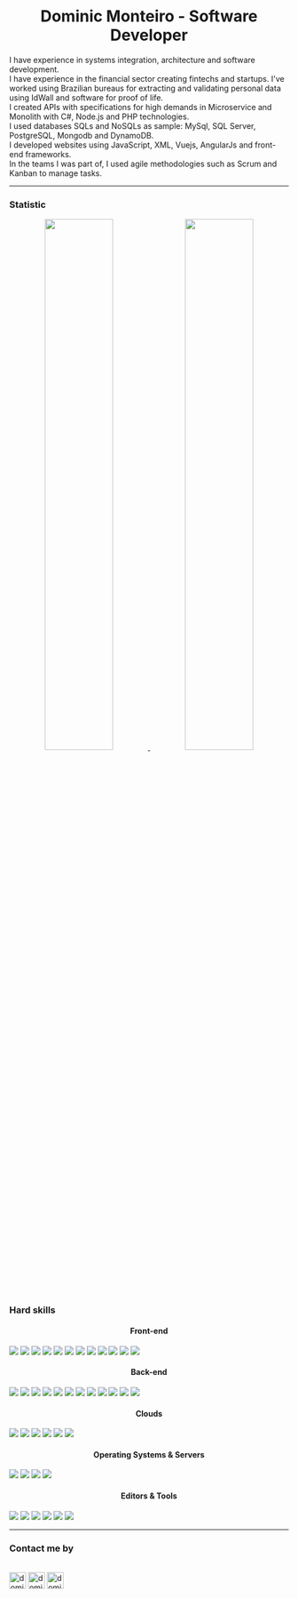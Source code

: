<div align="center">
    <h1 align="center">Dominic Monteiro - Software Developer</h1>
    <p align="left">
        I have experience in systems integration, architecture and software development.<br>
        I have experience in the financial sector creating fintechs and startups. I've worked using Brazilian bureaus for extracting and validating personal data using IdWall and software for proof of life.<br>
        I created APIs with specifications for high demands in Microservice and Monolith with C#, Node.js and PHP
        technologies.<br>
        I used databases SQLs and NoSQLs as sample: MySql, SQL Server, PostgreSQL, Mongodb and DynamoDB.<br>
        I developed websites using JavaScript, XML, Vuejs, AngularJs and front-end frameworks.<br>
        In the teams I was part of, I used agile methodologies such as Scrum and Kanban to manage tasks.
    </p>
</div>

---

<div>
    <h3>Statistic</h3>
    <p align="center">
        <a href="https://github.com/dominicmonteiro/">
            <img width="49.5%"
                src="https://github-readme-stats.vercel.app/api?username=dominicmonteiro&show_icons=true&theme=gruvbox&hide_border=true" />
            <img width="49.5%"
                src="https://github-readme-streak-stats.herokuapp.com/?user=dominicmonteiro&theme=gruvbox&hide_border=true" />
        </a>
    </p>
    <h3>Hard skills</h3>
    <div>
    <h4 align="center">Front-end</h4>
    <img src="https://img.shields.io/badge/HTML5-E34F26?style=for-the-badge&logo=html5&logoColor=white" />
    <img src="https://img.shields.io/badge/CSS3-1572B6?style=for-the-badge&logo=css3&logoColor=white" />
    <img src="https://img.shields.io/badge/JavaScript-323330?style=for-the-badge&logo=javascript&logoColor=F7DF1E" />
    <img src="https://img.shields.io/badge/TypeScript-007ACC?style=for-the-badge&logo=typescript&logoColor=white" />
    <img src="https://img.shields.io/badge/Markdown-000000?style=for-the-badge&logo=markdown&logoColor=white" />
    <img src="https://img.shields.io/badge/Node.js-339933?style=for-the-badge&logo=nodedotjs&logoColor=white" />
    <img src="https://img.shields.io/badge/npm-CB3837?style=for-the-badge&logo=npm&logoColor=white" />
    <img src="https://img.shields.io/badge/React-20232A?style=for-the-badge&logo=react&logoColor=61DAFB" />
    <img src="https://img.shields.io/badge/Angular-DD0031?style=for-the-badge&logo=angular&logoColor=white" />
    <img src="https://img.shields.io/badge/Svelte-FF3E00?style=for-the-badge&logo=svelte&logoColor=white" />
    <img src="https://img.shields.io/badge/Next.js-000000?style=for-the-badge&logo=nextdotjs&logoColor=white" />
    <img src="https://img.shields.io/badge/Bootstrap-563D7C?style=for-the-badge&logo=bootstrap&logoColor=white" />
    <h4 align="center">Back-end</h4>
    <img src="https://img.shields.io/badge/PHP-777BB4?style=for-the-badge&logo=php&logoColor=white" />
    <img src="https://img.shields.io/badge/C%23-239120?style=for-the-badge&logo=c-sharp&logoColor=white" />
    <img src="https://img.shields.io/badge/Node.js-339933?style=for-the-badge&logo=nodedotjs&logoColor=white" />
    <img src="https://img.shields.io/badge/npm-CB3837?style=for-the-badge&logo=npm&logoColor=white" />
    <img src="https://img.shields.io/badge/Express.js-000000?style=for-the-badge&logo=express&logoColor=white" />
    <img src="https://img.shields.io/badge/MySQL-00000F?style=for-the-badge&logo=mysql&logoColor=white" />
    <img src="https://img.shields.io/badge/PostgreSQL-316192?style=for-the-badge&logo=postgresql&logoColor=white" />
    <img src="https://img.shields.io/badge/MongoDB-4EA94B?style=for-the-badge&logo=mongodb&logoColor=white" />
    <img src="https://img.shields.io/badge/SQLite-07405E?style=for-the-badge&logo=sqlite&logoColor=white" />
    <img src="https://img.shields.io/badge/Socket.io-010101?style=for-the-badge&logo=socketdotio&logoColor=white" />
    <img src="https://img.shields.io/badge/JSON Web Tokens-000000?style=for-the-badge&logo=jsonwebtoken&logoColor=white" />
    <img src="https://img.shields.io/badge/NGINX-009639?style=for-the-badge&logo=nginx&logoColor=white" />
    <h4 align="center">Clouds</h4>
    <img src="https://img.shields.io/badge/Amazon AWS-232F3E?style=for-the-badge&logo=amazonaws&logoColor=white" />
    <img src="https://img.shields.io/badge/Google Cloud-4285F4?style=for-the-badge&logo=googlecloud&logoColor=white" />
    <img src="https://img.shields.io/badge/DigitalOcean-0080FF?style=for-the-badge&logo=digitalocean&logoColor=white" />
    <img src="https://img.shields.io/badge/Cloudflare-F38020?style=for-the-badge&logo=cloudflare&logoColor=white" />
    <img src="https://img.shields.io/badge/Cloudinary-FF0000?style=for-the-badge&logo=cloudinary&logoColor=white" />
        <img src="https://img.shields.io/badge/Firebase-FFCA28?style=for-the-badge&logo=firebase&logoColor=black" />
    <h4 align="center">Operating Systems & Servers</h4>
    <img src="https://img.shields.io/badge/Ubuntu-E95420?style=for-the-badge&logo=ubuntu&logoColor=white" />
    <img src="https://img.shields.io/badge/Linux-FCC624?style=for-the-badge&logo=linux&logoColor=black" />
    <img src="https://img.shields.io/badge/Windows-0078D6?style=for-the-badge&logo=windows&logoColor=white" />
    <img src="https://img.shields.io/badge/mac%20os-000000?style=for-the-badge&logo=apple&logoColor=white" />
    <h4 align="center">Editors & Tools</h4>
    <img src="https://img.shields.io/badge/Windows Terminal-4D4D4D?style=for-the-badge&logo=windowsterminal&logoColor=white" />
    <img src="https://img.shields.io/badge/Visual Studio Code-007ACC?style=for-the-badge&logo=visualstudiocode&logoColor=white" />
    <img src="https://img.shields.io/badge/IntelliJ IDEA-000000?style=for-the-badge&logo=intellijidea&logoColor=white" />
    <img src="https://img.shields.io/badge/vim-019733?style=for-the-badge&logo=vim&logoColor=white" />
    <img src="https://img.shields.io/badge/Postman-FF6C37?style=for-the-badge&logo=postman&logoColor=white" />
    <img src="https://img.shields.io/badge/Insomnia-5849BE?style=for-the-badge&logo=insomnia&logoColor=white" />
    </div>
</div>

---

<div>
    <h3>Contact me by</h3>
    <p>
        <br />
        <a href="https://www.linkedin.com/in/dominic-monteiro" target="blank"><img align="center"
                src="https://img.shields.io/badge/linkedin-%231DA1F2.svg?style=for-the-badge&logo=linkedin&logoColor=white"
                alt="dominic" height="30" /></a>
        <a href="mailto:contato@dominicmonteiro.com" target="blank"><img align="center"
                src="https://img.shields.io/badge/gmail-EA4335.svg?style=for-the-badge&logo=gmail&logoColor=white"
                alt="dominic" height="30" /></a>
        <a href="https://wa.me/+5511984366281" target="blank"><img align="center"
                src="https://img.shields.io/badge/whatsapp-4B7F1.svg?style=for-the-badge&logo=whatsapp&logoColor=white"
                alt="dominicmonteiro" height="30" /></a>
        <br>
    </p>
</div>
